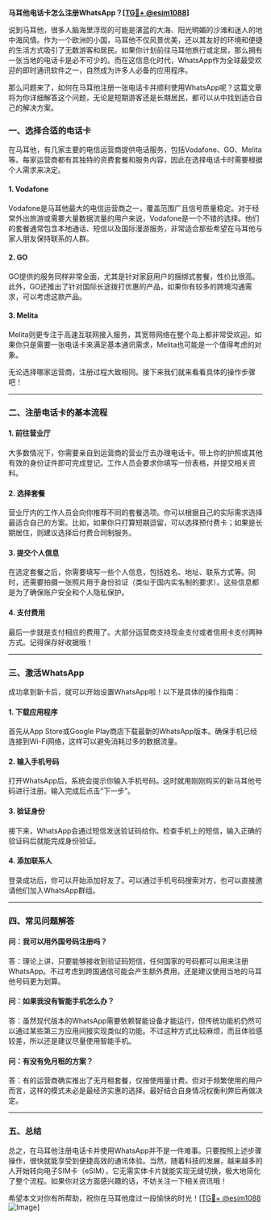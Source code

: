 **马耳他电话卡怎么注册WhatsApp？[[TG💪+ @esim1088](https://t.me/s/esim1088)]**

说到马耳他，很多人脑海里浮现的可能是湛蓝的大海、阳光明媚的沙滩和迷人的地中海风情。作为一个欧洲的小国，马耳他不仅风景优美，还以其友好的环境和便捷的生活方式吸引了无数游客和居民。如果你计划前往马耳他旅行或定居，那么拥有一张当地的电话卡是必不可少的。而在这信息化时代，WhatsApp作为全球最受欢迎的即时通讯软件之一，自然成为许多人必备的应用程序。

那么问题来了，如何在马耳他注册一张电话卡并顺利使用WhatsApp呢？这篇文章将为你详细解答这个问题，无论是短期游客还是长期居民，都可以从中找到适合自己的解决方案。

### **一、选择合适的电话卡**

在马耳他，有几家主要的电信运营商提供电话服务，包括Vodafone、GO、Melita等。每家运营商都有其独特的资费套餐和服务内容，因此在选择电话卡时需要根据个人需求来决定。

#### **1. Vodafone**
Vodafone是马耳他最大的电信运营商之一，覆盖范围广且信号质量稳定。对于经常外出旅游或需要大量数据流量的用户来说，Vodafone是一个不错的选择。他们的套餐通常包含本地通话、短信以及国际漫游服务，非常适合那些希望在马耳他与家人朋友保持联系的人群。

#### **2. GO**
GO提供的服务同样非常全面，尤其是针对家庭用户的捆绑式套餐，性价比很高。此外，GO还推出了针对国际长途拨打优惠的产品，如果你有较多的跨境沟通需求，可以考虑这款产品。

#### **3. Melita**
Melita则更专注于高速互联网接入服务，其宽带网络在整个岛上都非常受欢迎。如果你只是需要一张电话卡来满足基本通讯需求，Melita也可能是一个值得考虑的对象。

无论选择哪家运营商，注册过程大致相同。接下来我们就来看看具体的操作步骤吧！

---

### **二、注册电话卡的基本流程**

#### **1. 前往营业厅**
大多数情况下，你需要亲自到运营商的营业厅去办理电话卡。带上你的护照或其他有效的身份证件即可完成登记。工作人员会要求你填写一份表格，并提交相关资料。

#### **2. 选择套餐**
营业厅内的工作人员会向你推荐不同的套餐选项。你可以根据自己的实际需求选择最适合自己的方案。比如，如果你只打算短期逗留，可以选择预付费卡；如果是长期居住，则建议选择后付费合同制服务。

#### **3. 提交个人信息**
在选定套餐之后，你需要填写一些个人信息，包括姓名、地址、联系方式等。同时，还需要拍摄一张照片用于身份验证（类似于国内实名制的要求）。这些信息都是为了确保账户安全和个人隐私保护。

#### **4. 支付费用**
最后一步就是支付相应的费用了。大部分运营商支持现金支付或者信用卡支付两种方式。记得保存好收据哦！

---

### **三、激活WhatsApp**

成功拿到新卡后，就可以开始设置WhatsApp啦！以下是具体的操作指南：

#### **1. 下载应用程序**
首先从App Store或Google Play商店下载最新的WhatsApp版本。确保手机已经连接到Wi-Fi网络，这样可以避免消耗过多的数据流量。

#### **2. 输入手机号码**
打开WhatsApp后，系统会提示你输入手机号码。这时就用刚刚购买的新马耳他号码进行注册。输入完成后点击“下一步”。

#### **3. 验证身份**
接下来，WhatsApp会通过短信发送验证码给你。检查手机上的短信，输入正确的验证码后就能完成身份验证。

#### **4. 添加联系人**
登录成功后，你可以开始添加好友了。可以通过手机号码搜索对方，也可以直接邀请他们加入WhatsApp群组。

---

### **四、常见问题解答**

#### **问：我可以用外国号码注册吗？**
答：理论上讲，只要能够接收到验证码短信，任何国家的号码都可以用来注册WhatsApp。不过考虑到跨国通信可能会产生额外费用，还是建议使用当地的马耳他号码更为划算。

#### **问：如果我没有智能手机怎么办？**
答：虽然现代版本的WhatsApp需要依赖智能设备才能运行，但传统功能机仍然可以通过某些第三方应用间接实现类似的功能。不过这种方式比较麻烦，而且体验感较差，所以还是建议尽量使用智能手机。

#### **问：有没有免月租的方案？**
答：有的运营商确实推出了无月租套餐，仅按使用量计费。但对于频繁使用的用户而言，这样的模式未必是最经济实惠的选择。最好结合自身情况权衡利弊后再做决定。

---

### **五、总结**

总之，在马耳他注册电话卡并使用WhatsApp并不是一件难事。只要按照上述步骤操作，很快就能享受到便捷高效的通讯体验。当然，随着科技的发展，越来越多的人开始转向电子SIM卡（eSIM），它无需实体卡片就能实现无缝切换，极大地简化了整个流程。如果你对这方面感兴趣的话，不妨关注一下相关资讯哦！

希望本文对你有所帮助，祝你在马耳他度过一段愉快的时光！[[TG💪+ @esim1088](https://t.me/s/esim1088) ![Image](https://i.postimg.cc/4NQfJmqS/Snipaste-2025-05-13-00-14-12.png)]